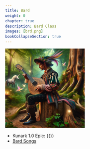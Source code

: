 ```yaml
---
title: Bard
weight: 0
chapter: true
description: Bard Class
images: [brd.png]
bookCollapseSection: true
---
```


![Classes](brd.png)


- Kunark 1.0 Epic: {{<item id="20542" name="Singing Short Sword" link="/classes/brd/epic/">}}
- [Bard Songs](/classes/brd/spells)